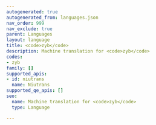 ```yaml
---
autogenerated: true
autogenerated_from: languages.json
nav_order: 999
nav_exclude: true
parent: Languages
layout: language
title: <code>zyb</code>
description: Machine translation for <code>zyb</code>
codes:
- zyb
family: []
supported_apis:
- id: niutrans
  name: Niutrans
supported_qe_apis: []
seo:
  name: Machine translation for <code>zyb</code>
  type: Language

---
```


